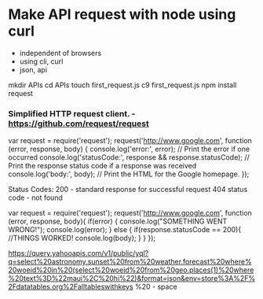 # Make API request with node using curl
- independent of browsers
- using cli, curl <URL>
- json, api

mkdir APIs
cd APIs
touch first_request.js
c9 first_request.js
npm install request

### Simplified HTTP request client. - https://github.com/request/request

var request = require('request');
request('http://www.google.com', function (error, response, body) {
  console.log('error:', error); // Print the error if one occurred
  console.log('statusCode:', response && response.statusCode); // Print the response status code if a response was received
  console.log('body:', body); // Print the HTML for the Google homepage.
});

Status Codes:
200 - standard response for successful request
404 status code - not found


var request = require('request');
request('http://www.google.com', function (error, response, body){
    if(error) {
        console.log("SOMETHING WENT WRONG!");
        console.log(error);
    } else {
        if(response.statusCode == 200){
            //THINGS WORKED!
            console.log(body);
        }
    }
});

https://query.yahooapis.com/v1/public/yql?q=select%20astronomy.sunset%20from%20weather.forecast%20where%20woeid%20in%20(select%20woeid%20from%20geo.places(1)%20where%20text%3D%22maui%2C%20hi%22)&format=json&env=store%3A%2F%2Fdatatables.org%2Falltableswithkeys
%20 - space
